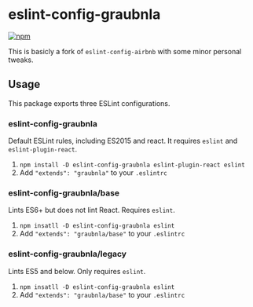 # eslint-config-graubnla

[![npm](https://img.shields.io/npm/v/eslint-config-graubnla.svg)](https://www.npmjs.com/package/eslint-config-graubnla)

This is basicly a fork of `eslint-config-airbnb` with some minor personal tweaks.

## Usage

This package exports three ESLint configurations.

### eslint-config-graubnla

Default ESLint rules, including ES2015 and react. It requires `eslint` and `eslint-plugin-react`.

1. `npm install -D eslint-config-graubnla eslint-plugin-react eslint`
2. Add `"extends": "graubnla"` to your `.eslintrc`

### eslint-config-graubnla/base

Lints ES6+ but does not lint React. Requires `eslint`.

1. `npm insatll -D eslint-config-graubnla eslint`
2. Add `"extends": "graubnla/base"` to your `.eslintrc`

### eslint-config-graubnla/legacy

Lints ES5 and below. Only requires `eslint`.

1. `npm insatll -D eslint-config-graubnla eslint`
2. Add `"extends": "graubnla/base"` to your `.eslintrc`
